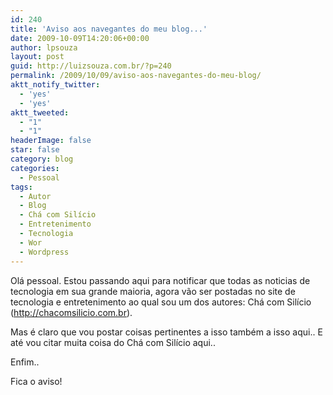 ```yaml
---
id: 240
title: 'Aviso aos navegantes do meu blog...'
date: 2009-10-09T14:20:06+00:00
author: lpsouza
layout: post
guid: http://luizsouza.com.br/?p=240
permalink: /2009/10/09/aviso-aos-navegantes-do-meu-blog/
aktt_notify_twitter:
  - 'yes'
  - 'yes'
aktt_tweeted:
  - "1"
  - "1"
headerImage: false
star: false
category: blog
categories:
  - Pessoal
tags:
  - Autor
  - Blog
  - Chá com Silício
  - Entretenimento
  - Tecnologia
  - Wor
  - Wordpress
---
```

Olá pessoal. Estou passando aqui para notificar que todas as noticias de tecnologia em sua grande maioria, agora vão ser postadas no site de tecnologia e entretenimento ao qual sou um dos autores: Chá com Silício (<a href="http://chacomsilicio.com.br" target="_blank">http://chacomsilicio.com.br</a>).
  
Mas é claro que vou postar coisas pertinentes a isso também a isso aqui.. E até vou citar muita coisa do Chá com Silício aqui..
  
Enfim..
  
Fica o aviso!